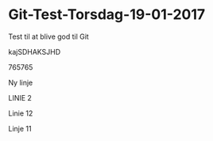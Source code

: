 # Git-Test-Torsdag-19-01-2017
Test til at blive god til Git

kajSDHAKSJHD

765765

Ny linje

LINIE 2


Linie 12








Linje 11

